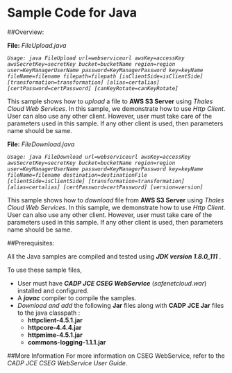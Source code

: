 # Sample Code for Java

##Overview:


**File:** *FileUpload.java* 

*`Usage: java FileUpload url=webserviceurl awsKey=accessKey awsSecretKey=secretKey bucket=bucketName region=region user=KeyManagerUserName password=KeyManagerPassword key=keyName fileName=filename filepath=filepath [isClientSide=isClientSide] [transformation=transformation] [alias=certalias] [certPassword=certPassword] [canKeyRotate=canKeyRotate]`*

This sample shows how to *upload* a file to **AWS S3 Server** using *Thales Cloud Web Services*. In this sample, we demonstrate how to use *Http Client*. 
User can also use any other client. However, user must take care of the parameters used in this sample. If any other client is used, then parameters name should be same.

**File:** *FileDownload.java*

*`Usage: java FileDownload url=webserviceurl awsKey=accessKey awsSecretKey=secretKey bucket=bucketName region=region user=KeyManagerUserName password=KeyManagerPassword key=keyName fileName=filename destination=destinationFile [clientSide=isClientSide] [transformation=transformation] [alias=certalias] [certPassword=certPassword] [version=version]`*

This sample shows how to *download* file from **AWS S3 Server** using *Thales Cloud Web Services*. In this sample, we demonstrate how to use *Http Client*. 
User can also use any other client. However, user must take care of the parameters used in this sample. If any other client is used, then parameters name should be same.

##Prerequisites: 

All the Java samples are compiled and tested using ***JDK version 1.8.0_111*** .

To use these sample files,

- User must have  ***CADP JCE CSEG WebService*** (*safenetcloud.war*) installed and configured.
- A ***javac*** compiler to compile the samples.
- *Download and add* the following **Jar** files along with **CADP JCE Jar** files to the java classpath  :
	- **httpclient-4.5.1.jar**
    - **httpcore-4.4.4.jar**
    - **httpmime-4.5.1.jar**
    - **commons-logging-1.1.1.jar**


##More Information
For more information on CSEG WebService, refer to the *CADP JCE CSEG WebService User Guide*.


